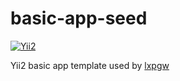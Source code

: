 basic-app-seed
===========

[![Yii2](https://img.shields.io/badge/Powered_by-Yii_Framework-green.svg?style=flat)](http://www.yiiframework.com/)

Yii2 basic app template used by [lxpgw](www.lxpgw.com)
